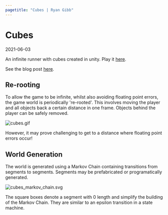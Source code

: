```yaml
---
pagetitle: "Cubes | Ryan Gibb"
---
```


# Cubes

2021-06-03

An infinite runner with cubes created in unity. Play it [here](https://ryangibb.xyz/cubes/play/).

See the blog post [here](https://ryangibb.xyz/cubes/).

## Re-rooting

To allow the game to be infinite, whilst also avoiding floating point errors, the game world is periodically 're-rooted'. This involves moving the player and all objects back a certain distance in one frame. Objects behind the player can be safely removed.

![cubes.gif](cubes.gif)

However, it may prove challenging to get to a distance where floating point errors occur!

## World Generation

The world is generated using a Markov Chain containing transitions from segments to segments. Segments may be prefabricated or programatically generated.

![cubes_markov_chain.svg](MarkovChain/cubes_markov_chain.svg)

The square boxes denote a segment with 0 length and simplify the building of the Markov Chain.
They are similar to an epsilon transition in a state machine.
